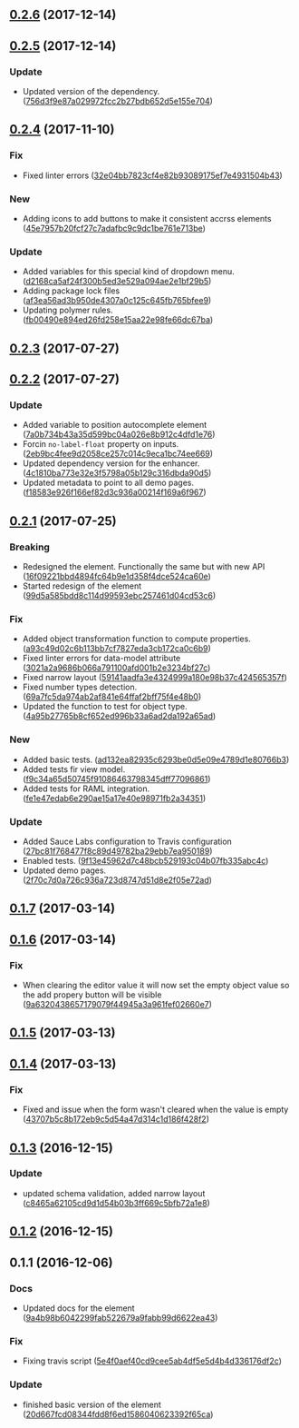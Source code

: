 <a name="0.2.6"></a>
## [0.2.6](https://github.com/advanced-rest-client/body-json-editor/compare/0.2.5...0.2.6) (2017-12-14)




<a name="0.2.5"></a>
## [0.2.5](https://github.com/advanced-rest-client/body-json-editor/compare/0.2.4...0.2.5) (2017-12-14)


### Update

* Updated version of the dependency. ([756d3f9e87a029972fcc2b27bdb652d5e155e704](https://github.com/advanced-rest-client/body-json-editor/commit/756d3f9e87a029972fcc2b27bdb652d5e155e704))



<a name="0.2.4"></a>
## [0.2.4](https://github.com/advanced-rest-client/body-json-editor/compare/0.2.2...0.2.4) (2017-11-10)


### Fix

* Fixed linter errors ([32e04bb7823cf4e82b93089175ef7e4931504b43](https://github.com/advanced-rest-client/body-json-editor/commit/32e04bb7823cf4e82b93089175ef7e4931504b43))

### New

* Adding icons to add buttons to make it consistent accrss elements ([45e7957b20fcf27c7adafbc9c9dc1be761e713be](https://github.com/advanced-rest-client/body-json-editor/commit/45e7957b20fcf27c7adafbc9c9dc1be761e713be))

### Update

* Added variables for this special kind of dropdown menu. ([d2168ca5af24f300b5ed3e529a094ae2e1bf29b5](https://github.com/advanced-rest-client/body-json-editor/commit/d2168ca5af24f300b5ed3e529a094ae2e1bf29b5))
* Adding package lock files ([af3ea56ad3b950de4307a0c125c645fb765bfee9](https://github.com/advanced-rest-client/body-json-editor/commit/af3ea56ad3b950de4307a0c125c645fb765bfee9))
* Updating polymer rules. ([fb00490e894ed26fd258e15aa22e98fe66dc67ba](https://github.com/advanced-rest-client/body-json-editor/commit/fb00490e894ed26fd258e15aa22e98fe66dc67ba))



<a name="0.2.3"></a>
## [0.2.3](https://github.com/advanced-rest-client/body-json-editor/compare/0.2.2...0.2.3) (2017-07-27)




<a name="0.2.2"></a>
## [0.2.2](https://github.com/advanced-rest-client/body-json-editor/compare/0.2.1...0.2.2) (2017-07-27)


### Update

* Added variable to position autocomplete element ([7a0b734b43a35d599bc04a026e8b912c4dfd1e76](https://github.com/advanced-rest-client/body-json-editor/commit/7a0b734b43a35d599bc04a026e8b912c4dfd1e76))
* Forcin `no-label-float` property on inputs. ([2eb9bc4fee9d2058ce257c014c9eca1bc74ee669](https://github.com/advanced-rest-client/body-json-editor/commit/2eb9bc4fee9d2058ce257c014c9eca1bc74ee669))
* Updated dependency version for the enhancer. ([4c1810ba773e32e3f5798a05b129c316dbda90d5](https://github.com/advanced-rest-client/body-json-editor/commit/4c1810ba773e32e3f5798a05b129c316dbda90d5))
* Updated metadata to point to all demo pages. ([f18583e926f166ef82d3c936a00214f169a6f967](https://github.com/advanced-rest-client/body-json-editor/commit/f18583e926f166ef82d3c936a00214f169a6f967))



<a name="0.2.1"></a>
## [0.2.1](https://github.com/advanced-rest-client/body-json-editor/compare/0.1.7...0.2.1) (2017-07-25)


### Breaking

* Redesigned the element. Functionally the same but with new API ([16f09221bbd4894fc64b9e1d358f4dce524ca60e](https://github.com/advanced-rest-client/body-json-editor/commit/16f09221bbd4894fc64b9e1d358f4dce524ca60e))
* Started redesign of the element ([99d5a585bdd8c114d99593ebc257461d04cd53c6](https://github.com/advanced-rest-client/body-json-editor/commit/99d5a585bdd8c114d99593ebc257461d04cd53c6))

### Fix

* Added object transformation function to compute properties. ([a93c49d02c6b113bb7cf7827eda3cb172ca0c6b9](https://github.com/advanced-rest-client/body-json-editor/commit/a93c49d02c6b113bb7cf7827eda3cb172ca0c6b9))
* Fixed linter errors for data-model attribute ([3021a2a9686b066a791100afd001b2e3234bf27c](https://github.com/advanced-rest-client/body-json-editor/commit/3021a2a9686b066a791100afd001b2e3234bf27c))
* Fixed narrow layout ([59141aadfa3e4324999a180e98b37c424565357f](https://github.com/advanced-rest-client/body-json-editor/commit/59141aadfa3e4324999a180e98b37c424565357f))
* Fixed number types detection. ([69a7fc5da974ab2af841e64ffaf2bff75f4e48b0](https://github.com/advanced-rest-client/body-json-editor/commit/69a7fc5da974ab2af841e64ffaf2bff75f4e48b0))
* Updated the function to test for object type. ([4a95b27765b8cf652ed996b33a6ad2da192a65ad](https://github.com/advanced-rest-client/body-json-editor/commit/4a95b27765b8cf652ed996b33a6ad2da192a65ad))

### New

* Added basic tests. ([ad132ea82935c6293be0d5e09e4789d1e80766b3](https://github.com/advanced-rest-client/body-json-editor/commit/ad132ea82935c6293be0d5e09e4789d1e80766b3))
* Added tests fir view model. ([f9c34a65d50745f91086463798345dff77096861](https://github.com/advanced-rest-client/body-json-editor/commit/f9c34a65d50745f91086463798345dff77096861))
* Added tests for RAML integration. ([fe1e47edab6e290ae15a17e40e98971fb2a34351](https://github.com/advanced-rest-client/body-json-editor/commit/fe1e47edab6e290ae15a17e40e98971fb2a34351))

### Update

* Added Sauce Labs configuration to  Travis configuration ([27bc81f768477f8c89d49782ba29ebb7ea950189](https://github.com/advanced-rest-client/body-json-editor/commit/27bc81f768477f8c89d49782ba29ebb7ea950189))
* Enabled tests. ([9f13e45962d7c48bcb529193c04b07fb335abc4c](https://github.com/advanced-rest-client/body-json-editor/commit/9f13e45962d7c48bcb529193c04b07fb335abc4c))
* Updated demo pages. ([2f70c7d0a726c936a723d8747d51d8e2f05e72ad](https://github.com/advanced-rest-client/body-json-editor/commit/2f70c7d0a726c936a723d8747d51d8e2f05e72ad))



<a name="0.1.7"></a>
## [0.1.7](https://github.com/advanced-rest-client/body-json-editor/compare/0.1.6...v0.1.7) (2017-03-14)




<a name="0.1.6"></a>
## [0.1.6](https://github.com/advanced-rest-client/body-json-editor/compare/0.1.4...v0.1.6) (2017-03-14)


### Fix

* When clearing the editor value it will now set the empty object value so the add propery button will be visible ([9a6320438657179079f44945a3a961fef02660e7](https://github.com/advanced-rest-client/body-json-editor/commit/9a6320438657179079f44945a3a961fef02660e7))



<a name="0.1.5"></a>
## [0.1.5](https://github.com/advanced-rest-client/body-json-editor/compare/0.1.4...v0.1.5) (2017-03-13)




<a name="0.1.4"></a>
## [0.1.4](https://github.com/advanced-rest-client/body-json-editor/compare/0.1.3...v0.1.4) (2017-03-13)


### Fix

* Fixed and issue when the form wasn't cleared when the value is empty ([43707b5c8b172eb9c5d54a47d314c1d186f428f2](https://github.com/advanced-rest-client/body-json-editor/commit/43707b5c8b172eb9c5d54a47d314c1d186f428f2))



<a name="0.1.3"></a>
## [0.1.3](https://github.com/advanced-rest-client/body-json-editor/compare/0.1.2...v0.1.3) (2016-12-15)


### Update

* updated schema validation, added narrow layout ([c8465a62105cd9d1d54b03b3ff669c5bfb72a1e8](https://github.com/advanced-rest-client/body-json-editor/commit/c8465a62105cd9d1d54b03b3ff669c5bfb72a1e8))



<a name="0.1.2"></a>
## [0.1.2](https://github.com/advanced-rest-client/body-json-editor/compare/0.1.1...v0.1.2) (2016-12-15)




<a name="0.1.1"></a>
## 0.1.1 (2016-12-06)


### Docs

* Updated docs for the element ([9a4b98b6042299fab522679a9fabb99d6622ea43](https://github.com/advanced-rest-client/body-json-editor/commit/9a4b98b6042299fab522679a9fabb99d6622ea43))

### Fix

* Fixing travis script ([5e4f0aef40cd9cee5ab4df5e5d4b4d336176df2c](https://github.com/advanced-rest-client/body-json-editor/commit/5e4f0aef40cd9cee5ab4df5e5d4b4d336176df2c))

### Update

* finished basic version of the element ([20d667fcd08344fdd8f6ed1586040623392f65ca](https://github.com/advanced-rest-client/body-json-editor/commit/20d667fcd08344fdd8f6ed1586040623392f65ca))



